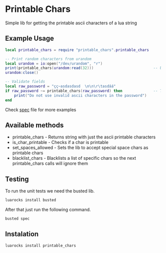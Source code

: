 # Printable Chars

Simple lib for getting the printable ascii characters of a lua string

## Example Usage

```lua
local printable_chars = require "printable_chars".printable_chars

-- Print random characters from urandom
local urandom = io:open("/dev/urandom", "r")
print(printable_chars(urandom:read(32)))                           -- U&0j]s7\]r9\ (Example)
urandom:close()

-- Validate fields
local raw_password = "çç~asdasdasd  \n\n\r\tasdáá"
if raw_password ~= printable_chars(raw_password) then              -- True
    print("Do not use invalid ascii characters in the password")
end
```

Check [spec](spec/app_spec.lua) file for more examples

## Available methods

* printable_chars - Returns string with just the ascii printable characters
* is_char_printable - Checks if a char is printable
* set_spaces_allowed - Sets the lib to accept special space chars as printable chars
* blacklist_chars - Blacklists a list of specific chars so the next printable_chars calls will ignore them

## Testing

To run the unit tests we need the busted lib.
```sh
luarocks install busted
```

After that just run the following command.
```sh
busted spec
```

## Instalation

```sh
luarocks install printable_chars
```
